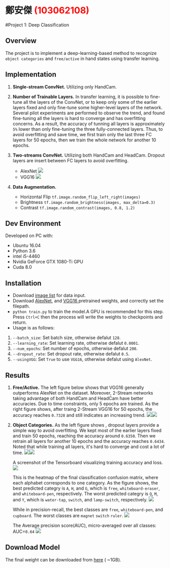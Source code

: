 # 鄭安傑 <span style="color:red">(103062108)</span>

#Project 1: Deep Classification

## Overview
The project is to implement a deep-learning-based method to recognize `object categories` and `free/active` in hand states using transfer learning.

## Implementation
1. **Single-stream ConvNet.** Utilizing only HandCam. 

2. **Number of Trainable Layers.** In transfer learning, it is possible to fine-tune all the layers of the ConvNet, or to keep only some of the earlier layers fixed and only fine-tune some higher-level layers of the network. Several pilot experiments are performed to observe the trend, and found fine-tuning all the layers is hard to converge and has overfitting concerns. As a result, the accuracy of tunning all layers is approximately `5%` lower than only fine-tuning the three fully-connected layers. Thus, to avoid overfitting and save time, we first train only the last three FC layers for 50 epochs, then we train the whole network for another 10 epochs.
3. **Two-streams ConvNet.** Utilizing both HandCam and HeadCam. Dropout layers are insert between FC layers to avoid overfitting.

	* AlexNet
![](https://i.imgur.com/xTe4D4N.png)
	* VGG16
![](https://i.imgur.com/eJ1dBTP.png)


4. **Data Augmentation.**
	* Horizontal Flip     `tf.image.random_flip_left_right(images)`
    * Brightness `tf.image.random_brightness(images, max_delta=0.3)`
    * Contrast `tf.image.random_contrast(images, 0.8, 1.2)`

## Dev Environment
Developed on PC with:
- Ubuntu 16.04
- Python 3.6
- intel i5-4460
- Nvidia GeForce GTX 1080-Ti GPU
- Cuda 8.0


## Installation
* Download [image list](https://drive.google.com/file/d/0B-MtVXQMUxQiVzZiZmZOZy0talE/view?usp=sharing) for data input.
* Download [AlexNet](http://www.cs.toronto.edu/~guerzhoy/tf_alexnet/), and [VGG16 ](https://mega.nz/#!YU1FWJrA!O1ywiCS2IiOlUCtCpI6HTJOMrneN-Qdv3ywQP5poecM) pretrained weights, and correctly set the filepath.
* `python train.py` to train the model.A GPU is recommended for this step. Press `Ctrl+C` then the process will write the weights to checkpoints and return.
* Usage is as follows:
1. `--batch_size`: Set batch size, otherwise defalut `128`.
2. `--learning_rate`: Set learning rate, otherwise defalut `0.0001`.
3. `--num_epochs`: Set number of epochs, otherwise defalut `200`.
4. `--dropout_rate`: Set dropout rate, otherwise defalut `0.5`.
5. `--usingVGG`: Set `True` to use `VGG16`, otherwise defalut using `AlexNet`.

## Results
1. **Free/Active.** The left figure below shows that VGG16 generally outperforms AlexNet on the dataset. Moreover, 2-Stream networks taking advantage of both HandCam and HeadCam have better accuracies. Due to time constraints, only 5 epochs are trained. As the right figure shows, after traing 2-Stream VGG16 for 50 epochs, the accuracy reaches `0.7328` and still indicates an increasing trend.
![](https://i.imgur.com/nalHThp.png)![](https://i.imgur.com/gLXUxR7.png)
     
2. **Object Categories.** As the left figure shows , dropout layers provide a simple way to avoid overfitting. We kept most of the earlier layers fixed and train 50 epochs, reaching the accuracy around `0.6350`. Then we retrain all layers for another 10 epochs and the accuracy reaches `0.6434`. Noted that while training all layers, it's hard to converge and cost a lot of time. 
![](https://i.imgur.com/0yCBctx.png)![](https://i.imgur.com/Yr2T15s.png)

    A screenshot of the Tensorboard visualizing training accuracy and loss.
![](https://i.imgur.com/9gWgRaj.png)

    This is the heatmap of the final classification confusion matrix, where each alphabet corresponds to one category. As the figure shows, the best predicted categry is `A`, `H`, and `G`, which is `free`, `whiteboard-eraser`, and `whiteboard-pen`, respectively. The worst predicted categry is `Q`, `M`, and `Y`, which is `water-tap`, `switch`, and `lamp-switch`, respectively.
![](https://i.imgur.com/YsXvVaM.png)

    While in precision-recall, the best classes are `free`, `whiteboard-pen`, and `cupboard`. The worst  classes are `magnet` `switch` `ruler`.
![](https://i.imgur.com/2N3x729.png)

    The Average precision score(AUC), micro-averaged over all classes: AUC=`0.64`
![](https://i.imgur.com/gwxL6c2.png)



## Download Model
The final weight can be downloaded from [here](https://drive.google.com/file/d/0B-MtVXQMUxQibjNqZDlxNlpENG8/view?usp=sharing) ( ~1GB).


